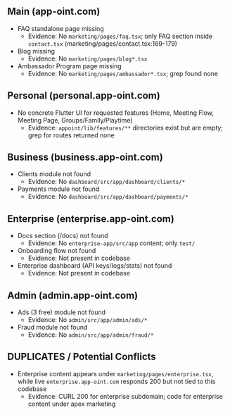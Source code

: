 ## Main (app-oint.com)

- FAQ standalone page missing
  - Evidence: No `marketing/pages/faq.tsx`; only FAQ section inside `contact.tsx` (marketing/pages/contact.tsx:169-179)
- Blog missing
  - Evidence: No `marketing/pages/blog*.tsx`
- Ambassador Program page missing
  - Evidence: No `marketing/pages/ambassador*.tsx`; grep found none

## Personal (personal.app-oint.com)

- No concrete Flutter UI for requested features (Home, Meeting Flow, Meeting Page, Groups/Family/Playtime)
  - Evidence: `appoint/lib/features/**` directories exist but are empty; grep for routes returned none

## Business (business.app-oint.com)

- Clients module not found
  - Evidence: No `dashboard/src/app/dashboard/clients/*`
- Payments module not found
  - Evidence: No `dashboard/src/app/dashboard/payments/*`

## Enterprise (enterprise.app-oint.com)

- Docs section (/docs) not found
  - Evidence: No `enterprise-app/src/app` content; only `test/`
- Onboarding flow not found
  - Evidence: Not present in codebase
- Enterprise dashboard (API keys/logs/stats) not found
  - Evidence: Not present in codebase

## Admin (admin.app-oint.com)

- Ads (3 free) module not found
  - Evidence: No `admin/src/app/admin/ads/*`
- Fraud module not found
  - Evidence: No `admin/src/app/admin/fraud/*`

## DUPLICATES / Potential Conflicts

- Enterprise content appears under `marketing/pages/enterprise.tsx`, while live `enterprise.app-oint.com` responds 200 but not tied to this codebase
  - Evidence: CURL 200 for enterprise subdomain; code for enterprise content under apex marketing

